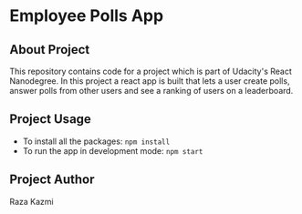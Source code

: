 # Employee Polls App

## About Project

This repository contains code for a project which is part of Udacity's React Nanodegree. In this project a react app is built that lets a user create polls, answer polls from other users and see a ranking of users on a leaderboard. 

## Project Usage

- To install all the packages: `npm install`
- To run the app in development mode: `npm start`

## Project Author
Raza Kazmi


